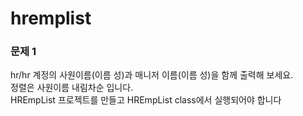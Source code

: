 # hremplist

### 문제 1
<p>
hr/hr 계정의 사원이름(이름 성)과 매니저 이름(이름 성)을 함께 출력해 보세요. <br />
정렬은 사원이름 내림차순 입니다.<br />
HREmpList 프로젝트를 만들고 HREmpList class에서 실행되어야 합니다  <br />
</p>

